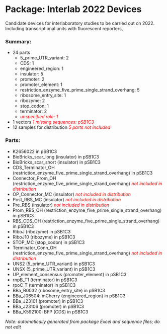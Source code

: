 # Package: Interlab 2022 Devices

Candidate devices for interlaboratory studies to be carried out on 2022.  Including transcriptional units with fluorescent reporters,  

### Summary:

- 24 parts
    - 5_prime_UTR_variant: 2
    - CDS: 1
    - engineered_region: 1
    - insulator: 5
    - promoter: 2
    - promoter_element: 1
    - restriction_enzyme_five_prime_single_strand_overhang: 5
    - ribosome_entry_site: 1
    - ribozyme: 2
    - stop_codon: 1
    - terminator: 2
    -  _<span style="color:red">unspecified role: 1</span>_
- 1 vectors _<span style="color:red">1 missing sequences: pSB1C3</span>_
- 12 samples for distribution _<span style="color:red">5 parts not included</span>_

### Parts:

- K2656022 in pSB1C3
- BioBricks_scar_long (insulator) in pSB1C3
- BioBricks_scar_short (insulator) in pSB1C3
- CDS_Terminator_OH (restriction_enzyme_five_prime_single_strand_overhang) in pSB1C3
- Connector_Prom_OH (restriction_enzyme_five_prime_single_strand_overhang) _<span style="color:red">not included in distribution</span>_
- OP_Connector_MC (insulator) _<span style="color:red">not included in distribution</span>_
- Post_RBS_MC (insulator) _<span style="color:red">not included in distribution</span>_
- Pre_RBS (insulator) _<span style="color:red">not included in distribution</span>_
- Prom_RBS_OH (restriction_enzyme_five_prime_single_strand_overhang) in pSB1C3
- RBS_CDS_OH (restriction_enzyme_five_prime_single_strand_overhang) in pSB1C3
- RiboJ (ribozyme) in pSB1C3
- RiboJ10 (ribozyme) in pSB1C3
- STOP_MC (stop_codon) in pSB1C3
- Terminator_Conn_OH (restriction_enzyme_five_prime_single_strand_overhang) _<span style="color:red">not included in distribution</span>_
- UNS2 (5_prime_UTR_variant) in pSB1C3
- UNSX (5_prime_UTR_variant) in pSB1C3
- UP_element_consensus (promoter_element) in pSB1C3
- rnpB_T1 (terminator) in pSB1C3
- rpoC_T (terminator) in pSB1C3
- BBa_B0032 (ribosome_entry_site) in pSB1C3
- BBa_J06504: mCherry (engineered_region) in pSB1C3
- BBa_J23101 (promoter) in pSB1C3
- BBa_J23106 (promoter) in pSB1C3
- BBa_K592100: BFP (CDS) in pSB1C3

_Note: automatically generated from package Excel and sequence files; do not edit_
